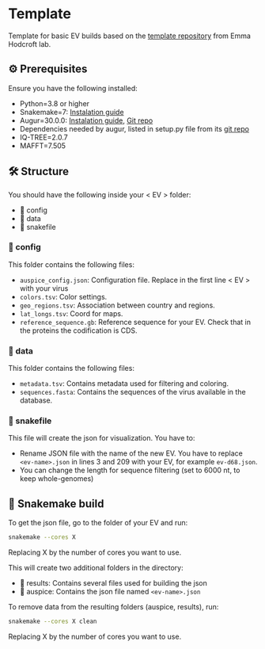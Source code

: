 # Template

Template for basic EV builds based on the [template repository](https://github.com/hodcroftlab/template_nextstrain) from Emma Hodcroft lab.


## ⚙️ Prerequisites
Ensure you have the following installed:
- Python=3.8 or higher
- Snakemake=7: [Instalation guide](https://snakemake.readthedocs.io/en/stable/getting_started/installation.html)
- Augur=30.0.0: [Instalation guide](https://docs.nextstrain.org/projects/augur/en/stable/installation/installation.html), [Git repo](https://github.com/nextstrain/augur.git)
- Dependencies needed by augur, listed in setup.py file from its [git repo](https://github.com/nextstrain/augur.git)
- IQ-TREE=2.0.7
- MAFFT=7.505 

## 🛠 Structure

You should have the following inside your < EV > folder:
- 📁 config
- 📁 data
- 📄 snakefile

### 📁 config 
This folder contains the following files:
- `auspice_config.json`: Configuration file. Replace in the first line < EV > with your virus
- `colors.tsv`: Color settings.
- `geo_regions.tsv`: Association between country and regions.
- `lat_longs.tsv`: Coord for maps.
- `reference_sequence.gb`: Reference sequence for your EV. Check that in the proteins the codification is CDS.

### 📁 data
This folder contains the following files:
- `metadata.tsv`: Contains metadata used for filtering and coloring.
- `sequences.fasta`: Contains the sequences of the virus available in the database.

### 📄 snakefile
This file will create the json for visualization. You have to:
- Rename JSON file with the name of the new EV. You have to replace `<ev-name>.json` in lines 3 and 209 with your EV, for example `ev-d68.json`.
- You can change the length for sequence filtering (set to 6000 nt, to keep whole-genomes)

## 🐍 Snakemake build
To get the json file, go to the folder of your EV and run:
   ```sh
   snakemake --cores X
   ```
Replacing X by the number of cores you want to use.

This will create two additional folders in the directory:
- 📁 results: Contains several files used for building the json
- 📁 auspice: Contains the json file named `<ev-name>.json`

To remove data from the resulting folders (auspice, results), run:
   ```sh
   snakemake --cores X clean
   ```
Replacing X by the number of cores you want to use.
